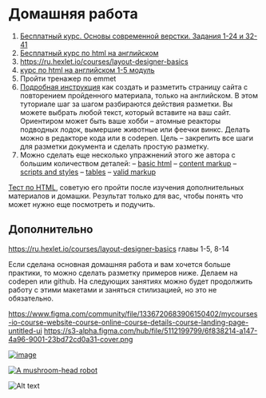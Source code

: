# Домашняя работа

1. [Бесплатный курс. Основы современной верстки. Задания 1-24 и 32-41](https://code-basics.com/ru/languages/html)
2. [Бесплатный курс по html на английском](https://www.freecodecamp.org/learn/2022/responsive-web-design/learn-html-by-building-a-cat-photo-app/step-1) 
3. https://ru.hexlet.io/courses/layout-designer-basics 
4. [курс по html на английском 1-5 модуль](https://www.scaler.com/topics/html/)
5. Пройти тренажер по emmet
6. [Подробная инструкция](https://russmaxdesign.github.io/maxdesign-slides/01-html/106-creating-document.html#/) как создать и разметить страницу сайта с повторением пройденного материала, только на английском. В этом туториале шаг за шагом разбираются действия разметки. Вы можете выбрать любой текст, который вставите на ваш сайт. Ориентиром может быть ваше хобби – атомные реакторы подводных лодок, вымершие животные или феечки винкс. Делать можно в редакторе кода или в codepen. Цель – закрепить все шаги для разметки документа и сделать простую разметку. 
7. Можно сделать еще несколько упражнений этого же автора с  большим количеством деталей: 
 – [basic html](https://github.com/russmaxdesign/maxdesign-slides/blob/master/01-html/lesson01.pdf)
 – [content markup](https://github.com/russmaxdesign/maxdesign-slides/blob/master/01-html/lesson02.pdf)
 – [scripts and styles](https://github.com/russmaxdesign/maxdesign-slides/blob/master/01-html/lesson03.pdf)
 – [tables](https://github.com/russmaxdesign/maxdesign-slides/blob/master/01-html/lesson04.pdf)
 – [valid markup](https://github.com/russmaxdesign/maxdesign-slides/blob/master/01-html/lesson06.pdf) 


[Тест по HTML](https://ru.w3docs.com/quiz-start/osnovy-html), советую его пройти после изучения дополнительных материалов и домашки. Результат только для вас, чтобы понять что может нужно еще посмотреть и подучить. 

## Дополнительно

https://ru.hexlet.io/courses/layout-designer-basics главы 1-5, 8-14

Если сделана основная домашняя работа и вам хочется больше практики, то можно сделать разметку примеров ниже. Делаем на codepen или github.
На следующих занятиях можно будет продолжить работу с этими макетами и заняться стилизацией, но это не обязательно. 

https://www.figma.com/community/file/1336720683906150402/mycourses-io-course-website-course-online-course-details-course-landing-page-untitled-ui
https://s3-alpha.figma.com/hub/file/5112199799/6f838214-a147-4a96-9001-23bd72cd0a31-cover.png

[![image](https://www.figma.com/community/file/1336720683906150402/mycourses-io-course-website-course-online-course-details-course-landing-page-untitled-ui)](https://www.figma.com/community/file/1336720683906150402/mycourses-io-course-website-course-online-course-details-course-landing-page-untitled-ui
)

[![A mushroom-head robot](https://s3-alpha.figma.com/hub/file/5112199799/6f838214-a147-4a96-9001-23bd72cd0a31-cover.png 'Codey the Codecademy mascot')](https://www.figma.com/community/file/1336720683906150402/mycourses-io-course-website-course-online-course-details-course-landing-page-untitled-ui)

![Alt text](https://s3-alpha.figma.com/hub/file/5112199799/6f838214-a147-4a96-9001-23bd72cd0a31-cover.png)

